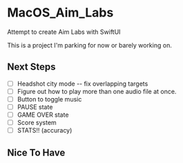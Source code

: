 # MacOS_Aim_Labs
Attempt to create Aim Labs with SwiftUI

This is a project I'm parking for now or barely working on.

## Next Steps

- [ ] Headshot city mode -- fix overlapping targets
- [ ] Figure out how to play more than one audio file at once.
- [ ] Button to toggle music
- [ ] PAUSE state
- [ ] GAME OVER state
- [ ] Score system
- [ ] STATS!! (accuracy)

## Nice To Have

